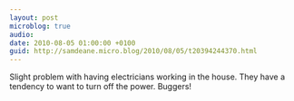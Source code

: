 ```yaml
---
layout: post
microblog: true
audio: 
date: 2010-08-05 01:00:00 +0100
guid: http://samdeane.micro.blog/2010/08/05/t20394244370.html
---
```

Slight problem with having electricians working in the house. They have a tendency to want to turn off the power. Buggers!
